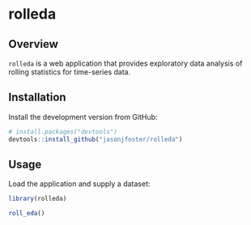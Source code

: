 # rolleda

## Overview

`rolleda` is a web application that provides exploratory data analysis of rolling statistics for time-series data.

## Installation

Install the development version from GitHub:

``` r
# install.packages("devtools")
devtools::install_github("jasonjfoster/rolleda")
```

## Usage

Load the application and supply a dataset:

``` r
library(rolleda)

roll_eda()
```